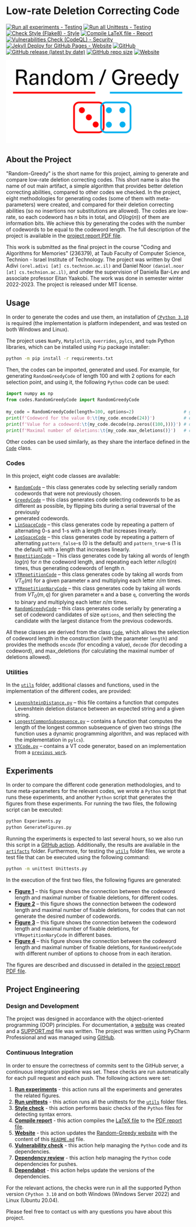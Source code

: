 # Low-rate Deletion Correcting Code

[![Run all experiments - Testing](https://github.com/orel-adivi/Random-Greedy/actions/workflows/experiments.yml/badge.svg)](https://github.com/orel-adivi/Random-Greedy/actions/workflows/experiments.yml)
[![Run all Unittests - Testing](https://github.com/orel-adivi/Random-Greedy/actions/workflows/tests.yml/badge.svg)](https://github.com/orel-adivi/Random-Greedy/actions/workflows/tests.yml)
[![Check Style (Flake8) - Style](https://github.com/orel-adivi/Random-Greedy/actions/workflows/style.yml/badge.svg)](https://github.com/orel-adivi/Random-Greedy/actions/workflows/style.yml)
[![Compile LaTeX file - Report](https://github.com/orel-adivi/Random-Greedy/actions/workflows/latex.yml/badge.svg)](https://github.com/orel-adivi/Random-Greedy/actions/workflows/latex.yml)
[![Vulnerabilities Check (CodeQL) - Security](https://github.com/orel-adivi/Random-Greedy/actions/workflows/vulnerabilities.yml/badge.svg)](https://github.com/orel-adivi/Random-Greedy/actions/workflows/vulnerabilities.yml)
[![Jekyll Deploy for GitHub Pages - Website](https://github.com/orel-adivi/Random-Greedy/actions/workflows/website.yml/badge.svg)](https://github.com/orel-adivi/Random-Greedy/actions/workflows/website.yml)
[![GitHub](https://img.shields.io/github/license/orel-adivi/Random-Greedy)](https://github.com/orel-adivi/Random-Greedy/blob/main/LICENSE)
[![GitHub release (latest by date)](https://img.shields.io/github/v/release/orel-adivi/Random-Greedy)](https://github.com/orel-adivi/Random-Greedy/releases)
[![GitHub repo size](https://img.shields.io/github/repo-size/orel-adivi/Random-Greedy)](https://github.com/orel-adivi/Random-Greedy)
[![Website](https://img.shields.io/website?url=https%3A%2F%2Forel-adivi.github.io%2FRandom-Greedy%2F)](https://orel-adivi.github.io/Random-Greedy/)



<!--

[![GitHub repo size](https://img.shields.io/github/repo-size/CodingBlocks5/PuppetBlocks)](https://github.com/CodingBlocks5/PuppetBlocks)
[![Website](https://img.shields.io/website?url=https%3A%2F%2Fcodingblocks5.github.io%2FPuppetBlocks%2F)](https://codingblocks5.github.io/PuppetBlocks/)
-->

[![logo](https://raw.githubusercontent.com/orel-adivi/Random-Greedy/main/website/logo.png)](https://github.com/orel-adivi/Random-Greedy)


## About the Project

"Random-Greedy" is the short name for this project, aiming to generate and compare low-rate deletion correcting codes.
This short name is also the name of out main artifact, a simple algorithm that provides better deletion correcting
abilities, compared to other codes we checked. In the project, eight methodologies for generating codes (some of them
with meta-parameters) were created, and compared for their deletion correcting abilities (so no insertions nor
substitutions are allowed). The codes are low-rate, so each codeword has $n$ bits in total, and $O(log(n))$ of them are
information bits. We achieve this by generating the codes with the number of codewords to be equal to the codeword
length. The full description of the project is available in the
[project report PDF file](https://github.com/orel-adivi/Random-Greedy/blob/main/report.pdf).

This work is submitted as the final project in the course "Coding and Algorithms for Memories" (236379), at Taub Faculty
of Computer Science, Technion - Israel Institute of Technology. The project was written by Orel Adivi
`(orel.adivi [at] cs.technion.ac.il)` and Daniel Noor `(daniel.noor [at] cs.technion.ac.il)`, and under the supervision
of Daniella Bar-Lev and associate professor Eitan Yaakobi. The work was done in semester winter 2022-2023. The project
is released under MIT license.


## Usage

In order to generate the codes and use them, an installation of
[`CPython 3.10`](https://www.python.org/downloads/release/python-31014/) is required (the implementation is platform
independent, and was tested on both Windows and Linux).

The project uses `NumPy`, `Matplotlib`, `overrides`, `pylcs`, and `tqdm` Python libraries, which can be installed using
`Pip` package installer:

```bash
python -m pip install -r requirements.txt
```

Then, the codes can be imported, generated and used. For example, for generating `RandomGreedyCode` of length 100 and
with 2 options for each selection point, and using it, the following `Python` code can be used:

```python
import numpy as np
from codes.RandomGreedyCode import RandomGreedyCode

my_code = RandomGreedyCode(length=100, options=2)                   # generate the code
print(f'Codeword for the value 0:\t{my_code.encode(24)}')           # encode a value
print(f'Value for a codeword:\t{my_code.decode(np.zeros((100,)))}') # decode a codeword
print(f'Maximal number of deletions:\t{my_code.max_deletions()}')   # calculate deletion-distance
```

Other codes can be used similarly, as they share the interface defined in the
[`Code`](https://github.com/orel-adivi/Random-Greedy/blob/main/codes/Code.py) class.


### Codes

In this project, eight code classes are available:

- [`RandomCode`](https://github.com/orel-adivi/Random-Greedy/blob/main/codes/RandomCode.py) – this class generates code
by selecting serially random codewords that were not previously chosen.
- [`GreedyCode`](https://github.com/orel-adivi/Random-Greedy/blob/main/codes/GreedyCode.py) – this class generates code
selecting codewords to be as different as possible, by flipping bits during a serial traversal of the previously
- generated codewords.
- [`LinSpaceCode`](https://github.com/orel-adivi/Random-Greedy/blob/main/codes/LinSpaceCode.py) – this class generates 
code by repeating a pattern of alternating $0$-s and $1$-s with a length that increases linearly.
- [`LogSpaceCode`](https://github.com/orel-adivi/Random-Greedy/blob/main/codes/LogSpaceCode.py) – this class generates 
code by repeating a pattern of alternating `pattern_false`-s ($0$ is the default) and `pattern_true`-s ($1$ is the
default) with a length that increases linearly.
- [`RepetitionCode`](https://github.com/orel-adivi/Random-Greedy/blob/main/codes/RepetitionCode.py) – This class
generates code by taking all words of length $log(n)$ for $n$ the codeword length, and repeating each letter $n/log(n)$
times, thus generating codewords of length $n$.
- [`VTRepetitionCode`](https://github.com/orel-adivi/Random-Greedy/blob/main/codes/VTRepetitionCode.py) – this class
generates code by taking all words from $VT_0(m)$ for a given parameter `m` and multiplying each letter $n/m$ times.
- [`VTRepetitionNaryCode`](https://github.com/orel-adivi/Random-Greedy/blob/main/codes/VTRepetitionNaryCode.py) – this
class generates code by taking all words from $VT_0(m, q)$ for given parameter `m` and a base `q`, converting the words
to binary and multiplying each letter $n/m$ times.
- [`RandomGreedyCode`](https://github.com/orel-adivi/Random-Greedy/blob/main/codes/RandomGreedyCode.py) – this class
generates code serially by generating a set of codeword candidates of size `options`, and then selecting the candidate
with the largest distance from the previous codewords.

All these classes are derived from the class
[`Code`](https://github.com/orel-adivi/Random-Greedy/blob/main/codes/Code.py), which allows the selection of codeword
length in the construction (with the parameter `length`) and provides the methods `encode` (for encoding a value),
`decode` (for decoding a codeword), and max_deletions (for calculating the maximal number of
deletions allowed).


### Utilities

In the [`utils`](https://github.com/orel-adivi/Random-Greedy/tree/main/utils) folder, additional classes and functions,
used in the implementation of the different codes, are provided:

- [`LevenshteinDistance.py`](https://github.com/orel-adivi/Random-Greedy/blob/main/utils/LevenshteinDistance.py) – this
file contains a function that computes Levenshtein deletion distance between an expected string and a given string.
- [`LongestCommonSubsequence.py`](https://github.com/orel-adivi/Random-Greedy/blob/main/utils/LongestCommonSubsequence.py) – 
contains a function that computes the length of the longest common subsequence of given two strings (the function uses a
dynamic programming algorithm, and was replaced with the implementation in `pylcs`).
- [`VTCode.py`](https://github.com/orel-adivi/Random-Greedy/blob/main/utils/VTCode.py) – contains a VT code generator,
based on an implementation from a [`previous work`](https://github.com/shubhamchandak94/VT_codes/).


## Experiments

In order to compare the different code generation methodologies, and to tune meta-parameters for the relevant codes, we
wrote a `Python` script that runs these experiments, and another `Python` script that generates the figures from these
experiments. For running the two files, the following script can be executed:

```bash
python Experiments.py
python GenerateFigures.py
```

Running the experiments is expected to last several hours, so we also run this script in a
[GitHub action](https://github.com/orel-adivi/Random-Greedy/actions/workflows/tests.yml). Additionally, the results are
available in the [`artifacts`](https://github.com/orel-adivi/Random-Greedy/tree/main/artifacts) folder. Furthermore,
for testing the [`utils`](https://github.com/orel-adivi/Random-Greedy/tree/main/utils) folder files, we wrote a test file
that can be executed using the following command:

```bash
python -m unittest Unittests.py
```

In the execution of the first two files, the following figures are generated:

- **[Figure 1](https://github.com/orel-adivi/Random-Greedy/blob/main/artifacts/figure1.png)** – this figure shows the
connection between the codeword length and maximal number of fixable deletions, for different codes.
- **[Figure 2](https://github.com/orel-adivi/Random-Greedy/blob/main/artifacts/figure2.png)** – this figure shows the
connection between the codeword length and maximal number of fixable deletions, for codes that can not generate the
desired number of codewords.
- **[Figure 3](https://github.com/orel-adivi/Random-Greedy/blob/main/artifacts/figure3.png)** – this figure shows the
connection between the codeword length and maximal number of fixable deletions, for `VTRepetitionNaryCode` in different
bases.
- **[Figure 4](https://github.com/orel-adivi/Random-Greedy/blob/main/artifacts/figure4.png)** – this figure shows the
connection between the codeword length and maximal number of fixable deletions, for `RandomGreedyCode` with different
number of options to choose from in each iteration.

The figures are described and discussed in detailed in the
[project report PDF file](https://github.com/orel-adivi/Random-Greedy/blob/main/report.pdf).


## Project Engineering

### Design and Development

The project was designed in accordance with the object-oriented programming (OOP) principles. For documentation, a
[website](https://orel-adivi.github.io/Random-Greedy/) was created and a
[SUPPORT.md](https://github.com/orel-adivi/Random-Greedy/blob/main/SUPPORT.md) file was written. The project was written
using PyCharm Professional and was managed using [GitHub](https://github.com/orel-adivi/Random-Greedy).


### Continuous Integration

In order to ensure the correctness of commits sent to the GitHub server, a continuous integration pipeline was set.
These checks are run automatically for each pull request and each push. The following actions were set:

1) **[Run experiments](https://github.com/orel-adivi/Random-Greedy/actions/workflows/experiments.yml)** - this action
runs all the experiments and generates the related figures.
2) **[Run unittests](https://github.com/orel-adivi/Random-Greedy/actions/workflows/tests.yml)** - this action runs all
the unittests for the [`utils`](https://github.com/orel-adivi/Random-Greedy/tree/main/utils) folder files.
3) **[Style check](https://github.com/orel-adivi/Random-Greedy/actions/workflows/style.yml)** - this action performs
basic checks of the `Python` files for detecting syntax errors.
4) **[Compile report](https://github.com/orel-adivi/Random-Greedy/actions/workflows/latex.yml)** - this action compiles
the [LaTeX file](https://github.com/orel-adivi/Random-Greedy/blob/main/report/report.tex) to the
[PDF report file](https://github.com/orel-adivi/Random-Greedy/blob/main/report.pdf).
5) **[Website](https://github.com/orel-adivi/Random-Greedy/actions/workflows/website.yml)** - this action updates the
[Random-Greedy website](https://orel-adivi.github.io/Random-Greedy/) with the content of this
[`README.md`](https://github.com/orel-adivi/Random-Greedy/blob/main/README.md) file.
6) **[Vulnerability check](https://github.com/orel-adivi/Random-Greedy/actions/workflows/vulnerabilities.yml)** - this
action help managing the `Python` code and its dependencies.
7) **[Dependency review](https://github.com/orel-adivi/Random-Greedy/actions/workflows/dependency-review.yml)** - this
action help managing the `Python` code dependencies for pushes.
8) **[Dependabot](https://github.com/orel-adivi/Random-Greedy/blob/main/.github/dependabot.yml)** - this action helps
update the versions of the dependencies.

For the relevant actions, the checks were run in all the supported Python version `CPython 3.10` and on both Windows
(Windows Server 2022) and Linux (Ubuntu 20.04).


Please feel free to contact us with any questions you have about this project.
